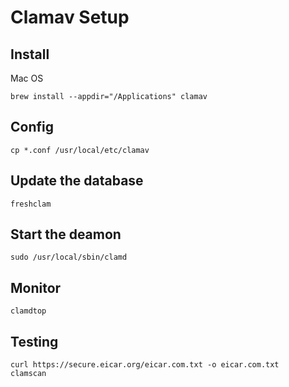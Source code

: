 # Clamav Setup

## Install

Mac OS
```
brew install --appdir="/Applications" clamav
```

## Config

```
cp *.conf /usr/local/etc/clamav
```


## Update the database

```
freshclam
```

## Start the deamon

```
sudo /usr/local/sbin/clamd
```

## Monitor

```
clamdtop
```

## Testing

```
curl https://secure.eicar.org/eicar.com.txt -o eicar.com.txt
clamscan
```
